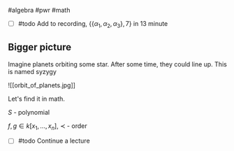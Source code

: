 #algebra #pwr #math 

- [ ] #todo Add to recording, $\{\{\alpha_1, \alpha_2, \alpha_3 \}, 7 \}$ in 13 minute

## Bigger picture
Imagine planets orbiting some star. After some time, they could line up. This is named syzygy

![[orbit_of_planets.jpg]]

Let's find it in math.

$S$ - polynomial

$f,g \in k[x_1, ..., x_n]$, $\prec$ - order

- [ ] #todo Continue a lecture
